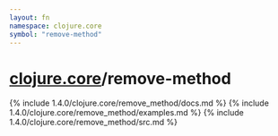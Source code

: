```yaml
---
layout: fn
namespace: clojure.core
symbol: "remove-method"
---
```


# [clojure.core](../)/remove-method

{% include 1.4.0/clojure.core/remove_method/docs.md %}
{% include 1.4.0/clojure.core/remove_method/examples.md %}
{% include 1.4.0/clojure.core/remove_method/src.md %}

